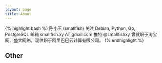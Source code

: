 ```yaml
---
layout: page
title: About
---
```


{% highlight bash %}
陈小玉 (smallfish)
关注 Debian, Python, Go, PostgreSQL
邮箱 smallfish.xy AT gmail.com
推特 @smallfishxy
曾就职于淘宝网、盛大网络，现供职于阿里巴巴云计算有限公司。
{% endhighlight %}

<h2>Other</h2>
